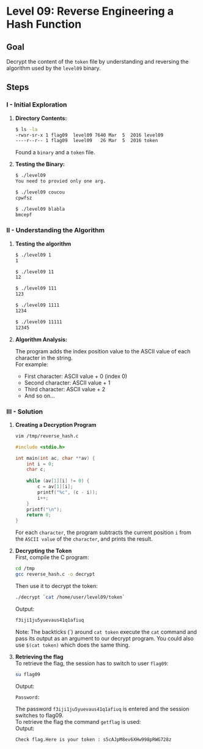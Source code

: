 # Level 09: Reverse Engineering a Hash Function

## Goal
Decrypt the content of the `token` file by understanding and reversing the algorithm used by the `level09` binary.

## Steps

### I - Initial Exploration  

1. **Directory Contents:**  

    ```bash
    $ ls -la
    -rwsr-sr-x 1 flag09  level09 7640 Mar  5  2016 level09
    ----r--r-- 1 flag09  level09   26 Mar  5  2016 token
    ```
    Found a `binary` and a `token` file.

2. **Testing the Binary:**  

    ```bash
    $ ./level09
    You need to provied only one arg.

    $ ./level09 coucou
    cpwfsz

    $ ./level09 blabla
    bmcepf
    ```

### II - Understanding the Algorithm 

1. **Testing the algorithm**   

    ```bash
    $ ./level09 1
    1

    $ ./level09 11
    12

    $ ./level09 111
    123

    $ ./level09 1111
    1234

    $ ./level09 11111
    12345
    ```

2. **Algorithm Analysis:**  

    The program adds the index position value to the ASCII value of each character in the string.  
    For example:  
    - First character: ASCII value + 0 (index 0)  
    - Second character: ASCII value + 1  
    - Third character: ASCII value + 2  
    - And so on...  

### III - Solution

1. **Creating a Decryption Program**  
    ```bash
    vim /tmp/reverse_hash.c
    ```
    ```c
    #include <stdio.h>

    int main(int ac, char **av) {
        int i = 0;
        char c;
        
        while (av[1][i] != 0) {
            c = av[1][i];
            printf("%c", (c - i));
            i++;
        }
        printf("\n");
        return 0;
    }
    ```
    For each `character`, the program subtracts the current position `i` from the `ASCII value` of the `character`, and prints the result.  


2. **Decrypting the Token**  
    First, compile the C program:
    ```bash
    cd /tmp
    gcc reverse_hash.c -o decrypt
    ```

    Then use it to decrypt the token:
    ```bash
    ./decrypt `cat /home/user/level09/token`
    ```
    Output:
    ```bash
    f3iji1ju5yuevaus41q1afiuq
    ```

    Note: The backticks (\`) around `cat token` execute the `cat` command and pass its output as an argument to our decrypt program. You could also use `$(cat token)` which does the same thing.

3. **Retrieving the flag**  
    To retrieve the flag, the session has to switch to user `flag09`:  
    
    ```bash 
    su flag09
    ```
    Output:
    ```bash
    Password: 
    ```
    The password  `f3iji1ju5yuevaus41q1afiuq` is entered and the session switches to flag09.  
    To retrieve the flag the command `getflag` is used:   
    Output:
    ```bash
    Check flag.Here is your token : s5cAJpM8ev6XHw998pRWG728z
    ```